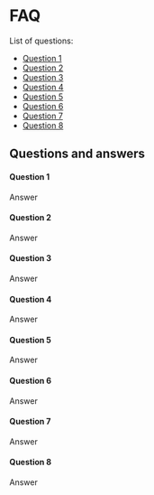 # FAQ

List of questions:

* [Question 1](faq.md#question-1)
* [Question 2](faq.md#question-2)
* [Question 3](faq.md#question-3)
* [Question 4](faq.md#question-4)
* [Question 5](faq.md#question-5)
* [Question 6](faq.md#question-6)
* [Question 7](faq.md#question-7)
* [Question 8](faq.md#question-8)



## Questions and answers

#### Question 1

Answer

#### Question 2

Answer

#### Question 3

Answer

#### Question 4

Answer

#### Question 5

Answer

#### Question 6

Answer

#### Question 7

Answer

#### Question 8

Answer



